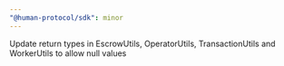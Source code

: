 ```yaml
---
"@human-protocol/sdk": minor
---
```


Update return types in EscrowUtils, OperatorUtils, TransactionUtils and WorkerUtils to allow null values
